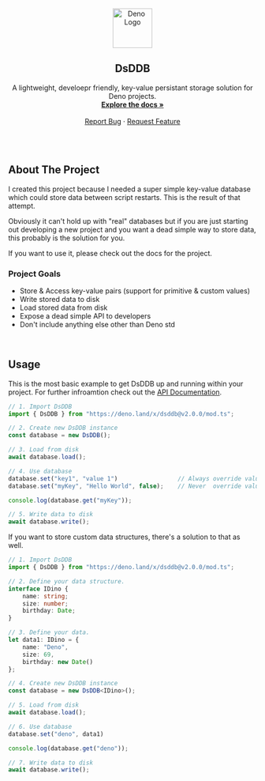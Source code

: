 
<!-- PROJECT LOGO -->
<br />
<p align="center">
  <a href="https://github.com/MaximilianHeidenreich/DsDDB">
    <img src="https://deno.land/images/deno_matrix.png" alt="Deno Logo" width="80" height="80">
  </a>

  <h2 align="center">DsDDB</h2>

  <p align="center">
    A lightweight, develoepr friendly, key-value persistant storage solution for Deno projects</a>.
    <br />
    <a href="https://doc.deno.land/https/deno.land/x/dsddb/mod.ts"><strong>Explore the docs »</strong></a>
    <br />
    <br />
    <a href="https://github.com/MaximilianHeidenreich/DsDDB/issues">Report Bug</a>
    ·
    <a href="https://github.com/MaximilianHeidenreich/DsDDB/issues">Request Feature</a>
  </p>
</p>

<br><br>
<!-- ABOUT THE PROJECT -->
## About The Project

I created this project because I needed a super simple key-value database which could store data between script restarts. This is the result of that attempt.

Obviously it can't hold up with "real" databases but if you are just starting out developing a new project and you want a dead simple way to store data, this probably is the solution for you.

If you want to use it, please check out the docs for the project.

### Project Goals

- Store & Access key-value pairs (support for primitive & custom values)
- Write stored data to disk
- Load stored data from disk
- Expose a dead simple API to developers
- Don't include anything else other than Deno std

<br>

<!-- USAGE -->
## Usage

This is the most basic example to get DsDDB up and running within your project. For further infroamtion check out the [API Documentation](https://doc.deno.land/https/deno.land/x/dsddb/mod.ts).

```TypeScript
// 1. Import DsDDB
import { DsDDB } from "https://deno.land/x/dsddb@v2.0.0/mod.ts";

// 2. Create new DsDDB instance
const database = new DsDDB();

// 3. Load from disk
await database.load();

// 4. Use database
database.set("key1", "value 1")                 // Always override value.
database.set("myKey", "Hello World", false);    // Never  override value.

console.log(database.get("myKey"));

// 5. Write data to disk
await database.write();
```


If you want to store custom data structures, there's a solution to that as well.

```TypeScript
// 1. Import DsDDB
import { DsDDB } from "https://deno.land/x/dsddb@v2.0.0/mod.ts";

// 2. Define your data structure.
interface IDino {
    name: string;
    size: number;
    birthday: Date;
}

// 3. Define your data.
let data1: IDino = {
    name: "Deno",
    size: 69,
    birthday: new Date()
};

// 4. Create new DsDDB instance
const database = new DsDDB<IDino>();

// 5. Load from disk
await database.load();

// 6. Use database
database.set("deno", data1)

console.log(database.get("deno"));

// 7. Write data to disk
await database.write();
```